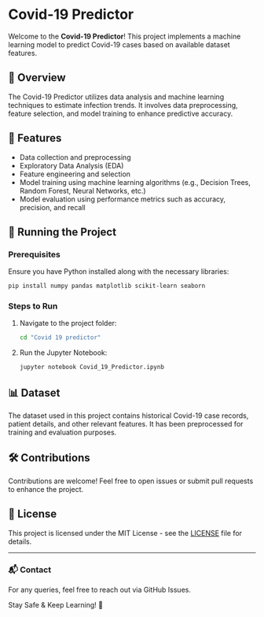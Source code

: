 # Covid-19 Predictor

Welcome to the **Covid-19 Predictor**! This project implements a machine learning model to predict Covid-19 cases based on available dataset features.

## 📌 Overview
The Covid-19 Predictor utilizes data analysis and machine learning techniques to estimate infection trends. It involves data preprocessing, feature selection, and model training to enhance predictive accuracy.

## 📂 Features
- Data collection and preprocessing
- Exploratory Data Analysis (EDA)
- Feature engineering and selection
- Model training using machine learning algorithms (e.g., Decision Trees, Random Forest, Neural Networks, etc.)
- Model evaluation using performance metrics such as accuracy, precision, and recall

## 🚀 Running the Project
### Prerequisites
Ensure you have Python installed along with the necessary libraries:
```bash
pip install numpy pandas matplotlib scikit-learn seaborn
```

### Steps to Run
1. Navigate to the project folder:
   ```bash
   cd "Covid 19 predictor"
   ```
2. Run the Jupyter Notebook:
   ```bash
   jupyter notebook Covid_19_Predictor.ipynb
   ```

## 📊 Dataset
The dataset used in this project contains historical Covid-19 case records, patient details, and other relevant features. It has been preprocessed for training and evaluation purposes.

## 🛠 Contributions
Contributions are welcome! Feel free to open issues or submit pull requests to enhance the project.

## 📜 License
This project is licensed under the MIT License - see the [LICENSE](LICENSE) file for details.

---
### 📬 Contact
For any queries, feel free to reach out via GitHub Issues.

Stay Safe & Keep Learning! 🏥

